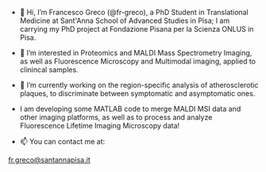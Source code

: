 - 👋 Hi, I’m Francesco Greco (@fr-greco), a PhD Student in Translational Medicine at Sant'Anna School of Advanced Studies in Pisa;
I am carrying my PhD project at Fondazione Pisana per la Scienza ONLUS in Pisa.
- 👀 I’m interested in Proteomics and MALDI Mass Spectrometry Imaging, as well as Fluorescence Microscopy and Multimodal imaging, applied to clinincal samples.
- 🌱 I’m currently working on the region-specific analysis of atherosclerotic plaques, to discriminate between symptomatic and asymptomatic ones.
- I am developing some MATLAB code to merge MALDI MSI data and other imaging platforms, as well as to process and analyze Fluorescence Lifetime Imaging Microscopy data!

- 📫 You can contact me at:

fr.greco@santannapisa.it

<!---
fr-greco/fr-greco is a ✨ special ✨ repository because its `README.md` (this file) appears on your GitHub profile.
You can click the Preview link to take a look at your changes.
--->
